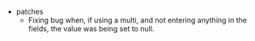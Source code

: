 * patches
    * Fixing bug when, if using a multi, and not entering anything in the fields, the value was being set to null.
